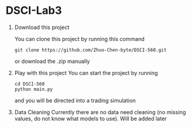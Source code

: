 # DSCI-Lab3 #
1. Download this project

    You can clone this project by running this command
  
    ```shell
    git clone https://github.com/Zhuo-Chen-byte/DSCI-560.git
    ```
    
    or download the .zip manually
    
2. Play with this project
    You can start the project by running
    
    ```shell
    cd DSCI-560
    python main.py
    ```
    
    and you will be directed into a trading simulation

3. Data Cleaning
   Currently there are no data need cleaning (no missing values, do not know what models to use). Will be added later
